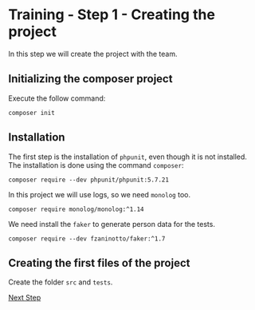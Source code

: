 # Training - Step 1 - Creating the project
In this step we will create the project with the team.

## Initializing the composer project
Execute the follow command:

```
composer init
```

## Installation
The first step is the installation of `phpunit`, even though it is not installed. The installation is done using the command `composer`:

```
composer require --dev phpunit/phpunit:5.7.21
```
In this project we will use logs, so we need `monolog` too.
```
composer require monolog/monolog:^1.14
```
We need install the `faker` to generate person data for the tests.
```
composer require --dev fzaninotto/faker:^1.7
```

## Creating the first files of the project
Create the folder `src` and `tests`. 

[Next Step](step2.md)

